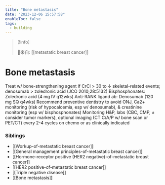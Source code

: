 ```yaml
---
title: "Bone metastasis"
date: "2023-12-06 15:57:58"
enableToc: false
tags:
  - building
---
```

> [!info]
>
> 🌱來自: [[metastatic breast cancer]]
# Bone metastasis
Treat w/ bone-strengthening agent if CrCl > 30 to ↓ skeletal-related events; denosumab > zoledronic acid (JCO 2010;28:5132)
Bisphosphonates: Zoledronic acid (4 mg IV q12wks)
Anti-RANK ligand ab: Denosumab (120 mg SQ q4wks)
Recommend preventive dentistry to avoid ONJ, Ca2+ monitoring (risk of hypocalcemia, esp w/ denosumab), & creatinine monitoring (esp w/ bisphosphonates)
Monitoring
H&P, labs (CBC, CMP, ± consider tumor markers), optional imaging (CT C/A/P w/ bone scan or PET/CT) every 2-4 cycles on chemo or as clinically indicated
### Siblings
- [[Workup-of-metastatic breast cancer]]
- [[General management principles-of-metastatic breast cancer]]
- [[Hormone-receptor positive (HER2 negative)-of-metastatic breast cancer]]
- [[HER2 positive-of-metastatic breast cancer]]
- [[Triple negative disease]]
- [[Bone metastasis]]
